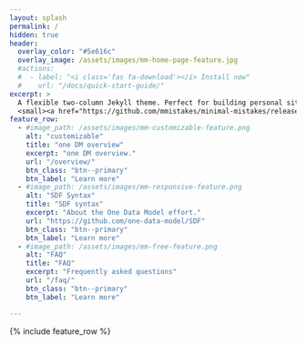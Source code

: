 ```yaml
---
layout: splash
permalink: /
hidden: true
header:
  overlay_color: "#5e616c"
  overlay_image: /assets/images/mm-home-page-feature.jpg
  #actions:
  #  - label: "<i class='fas fa-download'></i> Install now"
  #    url: "/docs/quick-start-guide/"
excerpt: >
  A flexible two-column Jekyll theme. Perfect for building personal sites, blogs, and portfolios.<br />
  <small><a href="https://github.com/mmistakes/minimal-mistakes/releases/tag/4.19.3">Latest release v4.19.3</a></small>
feature_row:
  - #image_path: /assets/images/mm-customizable-feature.png
    alt: "customizable"
    title: "one DM overview"
    excerpt: "one DM overview."
    url: "/overview/"
    btn_class: "btn--primary"
    btn_label: "Learn more"
  - #image_path: /assets/images/mm-responsive-feature.png
    alt: "SDF Syntax"
    title: "SDF syntax"
    excerpt: "About the One Data Model effort."
    url: "https://github.com/one-data-model/SDF"
    btn_class: "btn--primary"
    btn_label: "Learn more"
  - #image_path: /assets/images/mm-free-feature.png
    alt: "FAQ"
    title: "FAQ"
    excerpt: "Frequently asked questions"
    url: "/faq/"
    btn_class: "btn--primary"
    btn_label: "Learn more"      

---
```


{% include feature_row %}